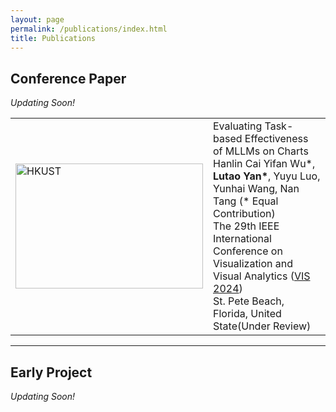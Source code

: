 ```yaml
---
layout: page
permalink: /publications/index.html
title: Publications
---
```


## Conference Paper

*Updating Soon!*



<table>
  <tr>
    <td><img src="https://lutaoyan.github.io/images/Pub/VIS2024.jpg" alt="HKUST" width="300" height="200"></td>
    <td>
      Evaluating Task-based Effectiveness of MLLMs on Charts<br>
      Hanlin Cai Yifan Wu*, <strong>Lutao Yan*</strong>, Yuyu Luo, Yunhai Wang, Nan Tang (* Equal Contribution)<br>
      The 29th IEEE International Conference on Visualization and Visual Analytics 
      (<a href="https://ieeevis.org/year/2024/welcome">VIS 2024</a>)<br>
       St. Pete Beach, Florida, United State(Under Review)
    </td>
  </tr>
</table>



---

## Early Project
*Updating Soon!*
